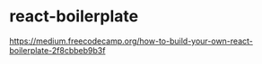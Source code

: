 # react-boilerplate


https://medium.freecodecamp.org/how-to-build-your-own-react-boilerplate-2f8cbbeb9b3f